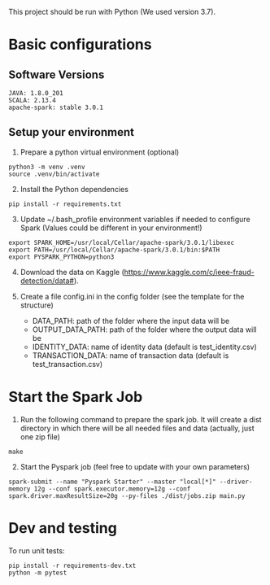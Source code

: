This project should be run with Python (We used version 3.7).

# Basic configurations

## Software Versions

```
JAVA: 1.8.0_201
SCALA: 2.13.4
apache-spark: stable 3.0.1
```


## Setup your environment

1. Prepare a python virtual environment (optional)

```
python3 -m venv .venv
source .venv/bin/activate
```

2. Install the Python dependencies 

```
pip install -r requirements.txt
```


3. Update ~/.bash_profile environment variables if needed to configure Spark (Values could be different in your environment!)

```
export SPARK_HOME=/usr/local/Cellar/apache-spark/3.0.1/libexec
export PATH=/usr/local/Cellar/apache-spark/3.0.1/bin:$PATH
export PYSPARK_PYTHON=python3
```

4. Download the data on Kaggle (https://www.kaggle.com/c/ieee-fraud-detection/data#).


5. Create a file config.ini in the config folder (see the template for the structure)
    - DATA_PATH: path of the folder where the input data will be
    - OUTPUT_DATA_PATH: path of the folder where the output data will be
    - IDENTITY_DATA: name of identity data (default is test_identity.csv)
    - TRANSACTION_DATA: name of transaction data (default is test_transaction.csv)  




# Start the Spark Job

1. Run the following command to prepare the spark job. It will create a dist directory in which there will be all needed files and data (actually, just one zip file)

```
make
```

2. Start the Pyspark job (feel free to update with your own parameters)

```
spark-submit --name "Pyspark Starter" --master "local[*]" --driver-memory 12g --conf spark.executor.memory=12g --conf spark.driver.maxResultSize=20g --py-files ./dist/jobs.zip main.py
```


# Dev and testing

To run unit tests:
```
pip install -r requirements-dev.txt
python -m pytest
```